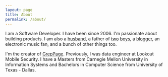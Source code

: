 ```yaml
---
layout: page
title: About
permalink: /about/
---
```


I am a Software Developer. I have been since 2006. I'm passionate about building products. I am also a [husband](https://www.twitter.com/tejal29), a father of [two](https://www.twitter.com/sparkylovesmom) [boys](https://twitter.com/sparkylovesmom/status/871815205294145536), a [blogger](https://medium.com/@evidanary), an electronic music fan, and a bunch of other things too.

I'm the creator of [GrepPage](https://www.greppage.com). Previously, I was data engineer at Lookout Mobile Security. I have a Masters from Carnegie Mellon University in Information Systems and Bachelors in Computer Science from University of Texas - Dallas.

